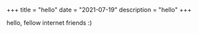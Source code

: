 +++
title = "hello"
date = "2021-07-19"
description = "hello"
+++

hello, fellow internet friends :)

